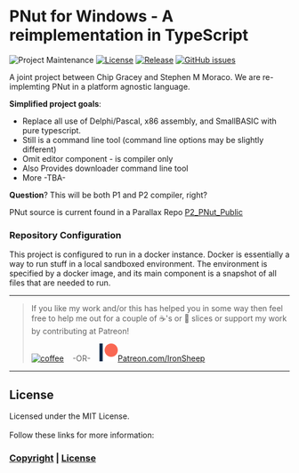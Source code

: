 # PNut for Windows - A reimplementation in TypeScript


![Project Maintenance][maintenance-shield]
[![License][license-shield]](LICENSE) 
[![Release][Release-shield]](https://github.com/ironsheep/Pnut_ts_dev/releases) 
[![GitHub issues][Issues-shield]](https://github.com/ironsheep/Pnut_ts_dev/issues)

A joint project between Chip Gracey and Stephen M Moraco. 
We are re-implemting PNut in a platform agnostic language.

**Simplified project goals**: 

- Replace all use of Delphi/Pascal, x86 assembly, and SmallBASIC with pure typescript.
- Still is a command line tool (command line options may be slightly different)
- Omit editor component - is compiler only
- Also Provides downloader command line tool
- More -TBA-

**Question**?  This will be both P1 and P2 compiler, right?

PNut source is current found in a Parallax Repo [P2_PNut_Public](https://github.com/parallaxinc/P2_PNut_Public)


### Repository Configuration

This project is configured to run in a docker instance. Docker is essentially a way to run stuff in a local sandboxed environment. The environment is specified by a docker image, and its main component is a snapshot of all files that are needed to run.



---

>  If you like my work and/or this has helped you in some way then feel free to help me out for a couple of :coffee:'s or :pizza: slices or support my work by contributing at Patreon!
>
> [![coffee](https://www.buymeacoffee.com/assets/img/custom_images/black_img.png)](https://www.buymeacoffee.com/ironsheep) &nbsp;&nbsp; -OR- &nbsp;&nbsp; [![Patreon](./DOCs/images/patreon.png)](https://www.patreon.com/IronSheep?fan_landing=true)[Patreon.com/IronSheep](https://www.patreon.com/IronSheep?fan_landing=true)

---


## License

Licensed under the MIT License. <br>
<br>
Follow these links for more information:

### [Copyright](copyright) | [License](LICENSE)

[maintenance-shield]: https://img.shields.io/badge/maintainer-stephen%40ironsheep%2ebiz-blue.svg?style=for-the-badge

[marketplace-version]: https://vsmarketplacebadge.apphb.com/version-short/ironsheepproductionsllc.spin2.svg

[marketplace-installs]: https://vsmarketplacebadge.apphb.com/installs-short/ironsheepproductionsllc.spin2.svg

[marketplace-rating]: https://vsmarketplacebadge.apphb.com/rating-short/ironsheepproductionsllc.spin2.svg

[license-shield]: https://camo.githubusercontent.com/bc04f96d911ea5f6e3b00e44fc0731ea74c8e1e9/68747470733a2f2f696d672e736869656c64732e696f2f6769746875622f6c6963656e73652f69616e74726963682f746578742d646976696465722d726f772e7376673f7374796c653d666f722d7468652d6261646765

[Release-shield]: https://img.shields.io/github/release/ironsheep/Pnut_ts_dev/all.svg

[Issues-shield]: https://img.shields.io/github/issues/ironsheep/Pnut_ts_dev.svg
